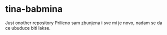# tina-babmina
Just onother repository
Prilicno sam zbunjena i sve mi je novo, nadam se da ce ubuduce biti lakse.
